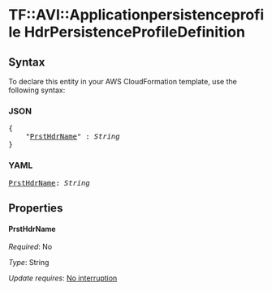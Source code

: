 # TF::AVI::Applicationpersistenceprofile HdrPersistenceProfileDefinition

## Syntax

To declare this entity in your AWS CloudFormation template, use the following syntax:

### JSON

<pre>
{
    "<a href="#prsthdrname" title="PrstHdrName">PrstHdrName</a>" : <i>String</i>
}
</pre>

### YAML

<pre>
<a href="#prsthdrname" title="PrstHdrName">PrstHdrName</a>: <i>String</i>
</pre>

## Properties

#### PrstHdrName

_Required_: No

_Type_: String

_Update requires_: [No interruption](https://docs.aws.amazon.com/AWSCloudFormation/latest/UserGuide/using-cfn-updating-stacks-update-behaviors.html#update-no-interrupt)

